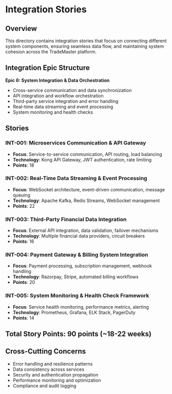 # Integration Stories

## Overview
This directory contains integration stories that focus on connecting different system components, ensuring seamless data flow, and maintaining system cohesion across the TradeMaster platform.

## Integration Epic Structure

**Epic 6: System Integration & Data Orchestration**
- Cross-service communication and data synchronization
- API integration and workflow orchestration
- Third-party service integration and error handling
- Real-time data streaming and event processing
- System monitoring and health checks

## Stories

### INT-001: Microservices Communication & API Gateway
- **Focus**: Service-to-service communication, API routing, load balancing
- **Technology**: Kong API Gateway, JWT authentication, rate limiting
- **Points**: 18

### INT-002: Real-Time Data Streaming & Event Processing
- **Focus**: WebSocket architecture, event-driven communication, message queuing
- **Technology**: Apache Kafka, Redis Streams, WebSocket management
- **Points**: 22

### INT-003: Third-Party Financial Data Integration
- **Focus**: External API integration, data validation, failover mechanisms
- **Technology**: Multiple financial data providers, circuit breakers
- **Points**: 16

### INT-004: Payment Gateway & Billing System Integration
- **Focus**: Payment processing, subscription management, webhook handling
- **Technology**: Razorpay, Stripe, automated billing workflows
- **Points**: 20

### INT-005: System Monitoring & Health Check Framework
- **Focus**: Service health monitoring, performance metrics, alerting
- **Technology**: Prometheus, Grafana, ELK Stack, PagerDuty
- **Points**: 14

## Total Story Points: 90 points (~18-22 weeks)

## Cross-Cutting Concerns
- Error handling and resilience patterns
- Data consistency across services
- Security and authentication propagation
- Performance monitoring and optimization
- Compliance and audit logging